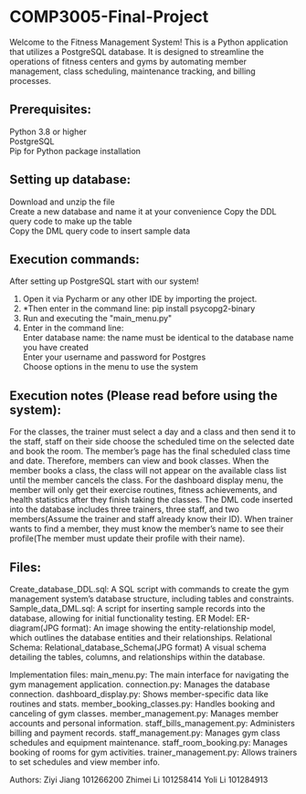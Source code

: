 # COMP3005-Final-Project
Welcome to the Fitness Management System! This is a Python application that utilizes a PostgreSQL database. It is designed to streamline the operations of fitness centers and gyms by automating member management, class scheduling, maintenance tracking, and billing processes.
## Prerequisites:
Python 3.8 or higher  
PostgreSQL  
Pip for Python package installation  

## Setting up database:
Download and unzip the file  
Create a new database and name it at your convenience
Copy the DDL query code to make up the table  
Copy the DML query code to insert sample data  

## Execution commands:
After setting up PostgreSQL start with our system!  
1. Open it via Pycharm or any other IDE by importing the project.   
2. *Then enter in the command line: pip install psycopg2-binary  
3. Run and executing the "main_menu.py"
4. Enter in the command line:  
   Enter database name: the name must be identical to the database name you have created  
   Enter your username and password for Postgres  
   Choose options in the menu to use the system  






## Execution notes (Please read before using the system):
For the classes, the trainer must select a day and a class and then send it to the staff, staff on their side choose the scheduled time on the selected date and book the room. The member’s page has the final scheduled class time and date. Therefore, members can view and book classes. When the member books a class, the class will not appear on the available class list until the member cancels the class. For the dashboard display menu, the member will only get their exercise routines, fitness achievements, and health statistics after they finish taking the classes. The DML code inserted into the database includes three trainers, three staff, and two members(Assume the trainer and staff already know their ID). When trainer wants to find a member, they must know the member’s name to see their profile(The member must update their profile with their name). 


## Files:
Create_database_DDL.sql:
A SQL script with commands to create the gym management system’s database structure, including tables and constraints.
Sample_data_DML.sql:
A script for inserting sample records into the database, allowing for initial functionality testing.
ER Model: ER-diagram(JPG format):
An image showing the entity-relationship model, which outlines the database entities and their relationships.
Relational Schema: Relational_database_Schema(JPG format)
A visual schema detailing the tables, columns, and relationships within the database.

Implementation files:
main_menu.py:
The main interface for navigating the gym management application.
connection.py:
Manages the database connection.
dashboard_display.py:
Shows member-specific data like routines and stats.
member_booking_classes.py:
Handles booking and canceling of gym classes.
member_management.py:
Manages member accounts and personal information.
staff_bills_management.py:
Administers billing and payment records.
staff_management.py:
Manages gym class schedules and equipment maintenance.
staff_room_booking.py:
Manages booking of rooms for gym activities.
trainer_management.py:
Allows trainers to set schedules and view member info.

Authors: 
Ziyi Jiang 101266200
Zhimei Li 101258414
Yoli Li 101284913
